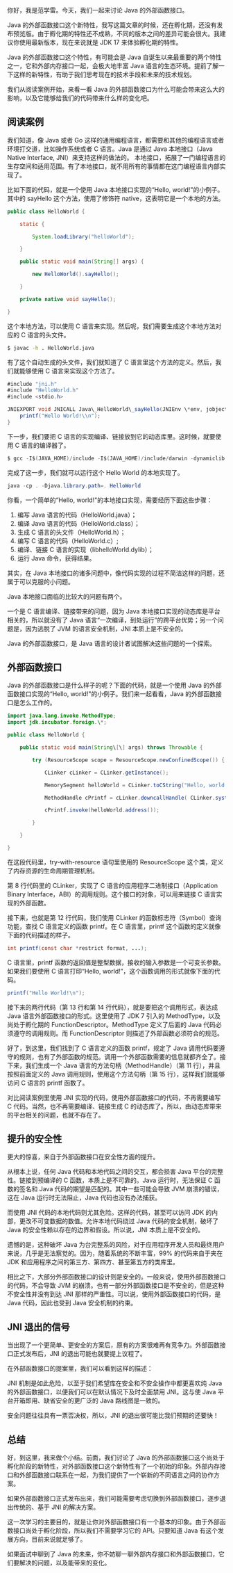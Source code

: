 你好，我是范学雷。今天，我们一起来讨论 Java 的外部函数接口。

Java 的外部函数接口这个新特性，我写这篇文章的时候，还在孵化期，还没有发布预览版。由于孵化期的特性还不成熟，不同的版本之间的差异可能会很大。我建议你使用最新版本，现在来说就是 JDK 17 来体验孵化期的特性。

Java 的外部函数接口这个特性，有可能会是 Java 自诞生以来最重要的两个特性之一，它和外部内存接口一起，会极大地丰富 Java 语言的生态环境。提前了解一下这样的新特性，有助于我们思考现在的技术手段和未来的技术规划。

我们从阅读案例开始，来看一看 Java 的外部函数接口为什么可能会带来这么大的影响，以及它能够给我们的代码带来什么样的变化吧。

## 阅读案例

我们知道，像 Java 或者 Go 这样的通用编程语言，都需要和其他的编程语言或者环境打交道，比如操作系统或者 C 语言。Java 是通过 Java 本地接口（Java Native Interface, JNI）来支持这样的做法的。 本地接口，拓展了一门编程语言的生存空间和适用范围。有了本地接口，就不用所有的事情都在这门编程语言内部实现了。

比如下面的代码，就是一个使用 Java 本地接口实现的“Hello, world!"的小例子。其中的 sayHello 这个方法，使用了修饰符 native，这表明它是一个本地的方法。

```java
public class HelloWorld {

    static {

        System.loadLibrary("helloWorld");

    }

    public static void main(String[] args) {

        new HelloWorld().sayHello();

    }

    private native void sayHello();

}
```

这个本地方法，可以使用 C 语言来实现。然后呢，我们需要生成这个本地方法对应的 C 语言的头文件。

```bash
$ javac -h . HelloWorld.java
```

有了这个自动生成的头文件，我们就知道了 C 语言里这个方法的定义。然后，我们就能够使用 C 语言来实现这个方法了。

```java
#include "jni.h"
#include "HelloWorld.h"
#include <stdio.h>

JNIEXPORT void JNICALL Java\_HelloWorld\_sayHello(JNIEnv \*env, jobject jObj) {
    printf("Hello World!\\n");
}
```

下一步，我们要把 C 语言的实现编译、链接放到它的动态库里。这时候，就要使用 C 语言的编译器了。

```java
$ gcc -I$(JAVA_HOME)/include -I$(JAVA_HOME)/include/darwin -dynamiclib HelloWorld.c -o libhelloWorld.dylib
```

完成了这一步，我们就可以运行这个 Hello World 的本地实现了。

```java
java -cp . -Djava.library.path=. HelloWorld
```

你看，一个简单的“Hello, world!"的本地接口实现，需要经历下面这些步骤：

1. 编写 Java 语言的代码（HelloWorld.java）；
2. 编译 Java 语言的代码（HelloWorld.class）；
3. 生成 C 语言的头文件（HelloWorld.h）；
4. 编写 C 语言的代码（HelloWorld.c）;
5. 编译、链接 C 语言的实现（libhelloWorld.dylib）；
6. 运行 Java 命令，获得结果。

其实，在 Java 本地接口的诸多问题中，像代码实现的过程不简洁这样的问题，还属于可以克服的小问题。

Java 本地接口面临的比较大的问题有两个。

一个是 C 语言编译、链接带来的问题，因为 Java 本地接口实现的动态库是平台相关的，所以就没有了 Java 语言“一次编译，到处运行”的跨平台优势；另一个问题是，因为逃脱了 JVM 的语言安全机制，JNI 本质上是不安全的。

Java 的外部函数接口，是 Java 语言的设计者试图解决这些问题的一个探索。

## 外部函数接口

Java 的外部函数接口是什么样子的呢？下面的代码，就是一个使用 Java 的外部函数接口实现的“Hello, world!"的小例子。我们来一起看看，Java 的外部函数接口是怎么工作的。

```java
import java.lang.invoke.MethodType;
import jdk.incubator.foreign.\*;

public class HelloWorld {

    public static void main(String\[\] args) throws Throwable {

        try (ResourceScope scope = ResourceScope.newConfinedScope()) {

            CLinker cLinker = CLinker.getInstance();

            MemorySegment helloWorld = CLinker.toCString("Hello, world!\\n", scope);

            MethodHandle cPrintf = cLinker.downcallHandle( CLinker.systemLookup().lookup("printf").get(), MethodType.methodType(int.class, MemoryAddress.class), FunctionDescriptor.of(CLinker.C_INT, CLinker.C_POINTER));

            cPrintf.invoke(helloWorld.address());

        }

    }

}
```

在这段代码里，try-with-resource 语句里使用的 ResourceScope 这个类，定义了内存资源的生命周期管理机制。

第 8 行代码里的 CLinker，实现了 C 语言的应用程序二进制接口（Application Binary Interface，ABI）的调用规则。这个接口的对象，可以用来链接 C 语言实现的外部函数。

接下来，也就是第 12 行代码，我们使用 CLinker 的函数标志符（Symbol）查询功能，查找 C 语言定义的函数 printf。在 C 语言里，printf 这个函数的定义就像下面的代码描述的样子。

```java
int printf(const char *restrict format, ...);
```

C 语言里，printf 函数的返回值是整型数据，接收的输入参数是一个可变长参数。如果我们要使用 C 语言打印“Hello, world!”，这个函数调用的形式就像下面的代码。

```java
printf("Hello World!\n");
```

接下来的两行代码（第 13 行和第 14 行代码），就是要把这个调用形式，表达成 Java 语言外部函数接口的形式。这里使用了 JDK 7 引入的 MethodType，以及尚处于孵化期的 FunctionDescriptor。MethodType 定义了后面的 Java 代码必须遵守的调用规则。而 FunctionDescriptor 则描述了外部函数必须符合的规范。

好了，到这里，我们找到了 C 语言定义的函数 printf，规定了 Java 调用代码要遵守的规则，也有了外部函数的规范。调用一个外部函数需要的信息就都齐全了。接下来，我们生成一个 Java 语言的方法句柄（MethodHandle）（第 11 行），并且按照前面定义的 Java 调用规则，使用这个方法句柄（第 15 行），这样我们就能够访问 C 语言的 printf 函数了。

对比阅读案例里使用 JNI 实现的代码，使用外部函数接口的代码，不再需要编写 C 代码。当然，也不再需要编译、链接生成 C 的动态库了。所以，由动态库带来的平台相关的问题，也就不存在了。

## 提升的安全性

更大的惊喜，来自于外部函数接口在安全性方面的提升。

从根本上说，任何 Java 代码和本地代码之间的交互，都会损害 Java 平台的完整性。链接到预编译的 C 函数，本质上是不可靠的。Java 运行时，无法保证 C 函数的签名和 Java 代码的期望是匹配的。其中一些可能会导致 JVM 崩溃的错误，这在 Java 运行时无法阻止，Java 代码也没有办法捕获。

而使用 JNI 代码的本地代码则尤其危险。这样的代码，甚至可以访问 JDK 的内部，更改不可变数据的数值。允许本地代码绕过 Java 代码的安全机制，破坏了 Java 的安全性赖以存在的边界和假设。所以说，JNI 本质上是不安全的。

遗憾的是，这种破坏 Java 为台完整系的风险，对于应用程序开发人员和最终用户来说，几乎是无法察觉的。因为，随着系统的不断丰富，99% 的代码来自于夹在 JDK 和应用程序之间的第三方、第四方、甚至第五方的类库里。

相比之下，大部分外部函数接口的设计则是安全的。一般来说，使用外部函数接口的代码，不会导致 JVM 的崩溃。也有一部分外部函数接口是不安全的，但是这种不安全性并没有到达 JNI 那样的严重性。可以说，使用外部函数接口的代码，是 Java 代码，因此也受到 Java 安全机制的约束。

## JNI 退出的信号

当出现了一个更简单、更安全的方案后，原有的方案很难再有竞争力。外部函数接口正式发布后，JNI 的退出可能也就要提上议程了。

在外部函数接口的提案里，我们可以看到这样的描述：

JNI 机制是如此危险，以至于我们希望库在安全和不安全操作中都更喜欢纯 Java 的外部函数接口，以便我们可以在默认情况下及时全面禁用 JNI。这与使 Java 平台开箱即用、缺省安全的更广泛的 Java 路线图是一致的。

安全问题往往具有一票否决权，所以，JNI 的退出很可能比我们预期的还要快！

## 总结

好，到这里，我来做个小结。前面，我们讨论了 Java 的外部函数接口这个尚处于孵化阶段的新特性，对外部函数接口这个新特性有了一个初始的印象。外部内存接口和外部函数接口联系在一起，为我们提供了一个崭新的不同语言之间的协作方案。

如果外部函数接口正式发布出来，我们可能需要考虑切换到外部函数接口，逐步退出传统的、基于 JNI 的解决方案。

这一次学习的主要目的，就是让你对外部函数接口有一个基本的印象。由于外部函数接口尚处于孵化阶段，所以我们不需要学习它的 API。只要知道 Java 有这个发展方向，目前来说就足够了。

如果面试中聊到了 Java 的未来，你不妨聊一聊外部内存接口和外部函数接口，它们要解决的问题，以及能带来的变化。

